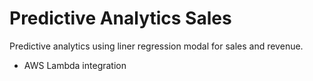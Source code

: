 # Predictive Analytics Sales
Predictive analytics using liner regression modal for sales and revenue.

- AWS Lambda integration
